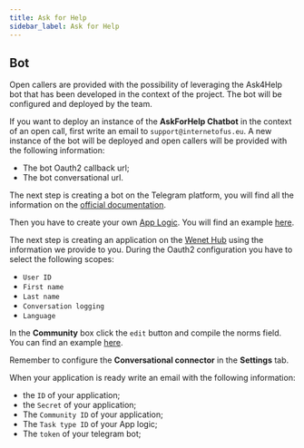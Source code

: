 ```yaml
---
title: Ask for Help
sidebar_label: Ask for Help
---
```


## Bot

Open callers are provided with the possibility of leveraging the Ask4Help bot that has been developed in the context of the project. The bot will be configured and deployed by the team.

If you want to deploy an instance of the **AskForHelp Chatbot** in the context of an open call, first write an email to `support@internetofus.eu`. A new instance of the bot will be deployed and open callers will be provided with the following information:
- The bot Oauth2 callback url;
- The bot conversational url.

The next step is creating a bot on the Telegram platform, you will find all the information on the [official documentation](https://core.telegram.org/bots).


Then you have to create your own [App Logic](tech/conversation/app-logic.md). You will find an example [here](tech/usecase/ask-for-helpv2.md).


The next step is creating an application on the [Wenet Hub](https://internetofus.u-hopper.com) using the information we provide to you. During the Oauth2 configuration you have to select the following scopes:

- `User ID`
- `First name`
- `Last name`
- `Conversation logging`
- `Language`

In the **Community** box click the `edit` button and compile the norms field. You can find an example [here](tech/usecase/ask-for-helpv2.md#community-norm).


Remember to configure the **Conversational connector** in the **Settings** tab.


When your application is ready write an email with the following information:

- the `ID` of your application;
- the `Secret` of your application;
- The `Community ID` of your application;
- The `Task type ID` of your App logic;
- The `token` of your telegram bot; 